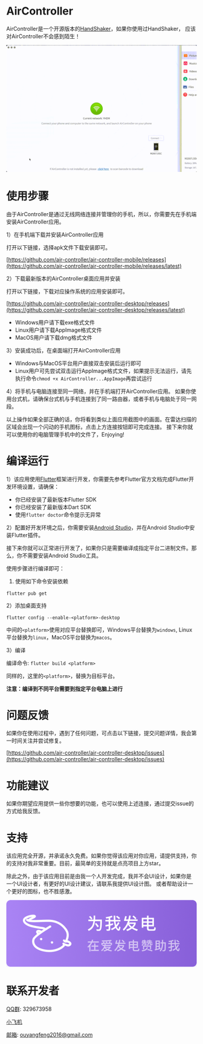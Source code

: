 # AirController
AirController是一个开源版本的[HandShaker](https://www.smartisan.com/apps/#/handshaker)，如果你使用过HandShaker，
应该对AirController不会感到陌生！

![Preview](https://raw.githubusercontent.com/yuanhoujun/material/main/AirController/images/demo.gif)

# 使用步骤
由于AirController是通过无线网络连接并管理你的手机，所以，你需要先在手机端安装AirController应用。

1）在手机端下载并安装AirController应用

打开以下链接，选择apk文件下载安装即可。

[https://github.com/air-controller/air-controller-mobile/releases](https://github.com/air-controller/air-controller-mobile/releases/latest)

2）下载最新版本的AirController桌面应用并安装

打开以下链接，下载对应操作系统的应用安装即可。

[https://github.com/air-controller/air-controller-desktop/releases](https://github.com/air-controller/air-controller-desktop/releases/latest)

* Windows用户请下载exe格式文件
* Linux用户请下载AppImage格式文件
* MacOS用户请下载dmg格式文件

3）安装成功后，在桌面端打开AirController应用

* Windows与MacOS平台用户直接双击安装后运行即可
* Linux用户可先尝试双击运行AppImage格式文件，如果提示无法运行，请先执行命令`chmod +x AirController...AppImage`再尝试运行

4）将手机与电脑连接至同一网络，并在手机端打开AirController应用。
如果你使用台式机，请确保台式机与手机连接到了同一路由器，或者手机与电脑处于同一网段。

以上操作如果全部正确的话，你将看到类似上面应用截图中的画面。在雷达扫描的区域会出现一个闪动的手机图标，点击上方连接按钮即可完成连接。
接下来你就可以使用你的电脑管理手机中的文件了，Enjoying!

# 编译运行
1）该应用使用[Flutter](https://flutter.dev/)框架进行开发，你需要先参考Flutter官方文档完成Flutter开发环境设置，请确保：

* 你已经安装了最新版本Flutter SDK
* 你已经安装了最新版本Dart SDK
* 使用`flutter doctor`命令提示无异常

2）配置好开发环境之后，你需要安装[Android Studio](https://developer.android.com/studio)，并在Android Studio中安装Flutter插件。

接下来你就可以正常进行开发了，如果你只是需要编译成指定平台二进制文件。那么，你不需要安装Android Studio工具。

使用步骤进行编译即可：

1) 使用如下命令安装依赖

```
flutter pub get
```

2）添加桌面支持

```
flutter config --enable-<platform>-desktop
```

中间的`<platform>`使用对应平台替换即可，Windows平台替换为`windows`, Linux平台替换为`linux`，MacOS平台替换为`macos`。

3）编译

编译命令: `flutter build <platform>`

同样的，这里的`<platform>`，替换为目标平台。

**注意：编译到不同平台需要到指定平台电脑上进行**

# 问题反馈
如果你在使用过程中，遇到了任何问题，可点击以下链接，提交问题详情，我会第一时间关注并尝试修复。

[https://github.com/air-controller/air-controller-desktop/issues](https://github.com/air-controller/air-controller-desktop/issues)

# 功能建议
如果你期望应用提供一些你想要的功能，也可以使用上述连接，通过提交issue的方式给我反馈。

# 支持
该应用完全开源，并承诺永久免费。如果你觉得该应用对你应用，请提供支持，你的支持对我非常重要。目前，最简单的支持就是点亮项目上方star。

除此之外，由于该应用目前是由我一个人开发完成，我并不会UI设计，如果你是一个UI设计者，有更好的UI设计建议，请联系我提供UI设计图。
或者帮助设计一个更好的图标，也不胜感激。

[![Support Me](https://raw.githubusercontent.com/yuanhoujun/material/main/Sponsor/aifadian.png)](https://afdian.net/@ouyangfeng2016)

# 联系开发者
[QQ群](https://im.qq.com/index): 329673958

[小飞机](https://t.me/aircontroller2022)

[邮箱](mailto:ouyangfeng2016@gmail.com): ouyangfeng2016@gmail.com